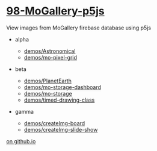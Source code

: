 # [98-MoGallery-p5js](https://github.com/molab-itp/98-MoGallery-p5js)

View images from MoGallery firebase database using p5js

- alpha

  - [demos/Astronomical](demos/Astronomical?v=039)
  - [demos/mo-pixel-grid](demos/mo-pixel-grid?v=039)

- beta

  - [demos/PlanetEarth](demos/PlanetEarth?v=039)
  - [demos/mo-storage-dashboard](demos/mo-storage-dashboard?v=039)
  - [demos/mo-storage](demos/mo-storage)
  - [demos/timed-drawing-class](demos/timed-drawing-class)

- gamma

  - [demos/createImg-board](demos/createImg-board/)
  - [demos/createImg-slide-show](demos/createImg-slide-show)

[on github.io](https://molab-itp.github.io/98-MoGallery-p5js/?v=039)

<!--
- hold
- [demos/draw-share](demos/draw-share)
- [demos/draw-video](demos/draw-video)
-
-->

<!--
Using github pages to view this repo

- [github.io/98-MoGallery-p5js](https://molab-itp.github.io/98-MoGallery-p5js/)

## Issues

- [] demos/createImg-board does to read store on first launch, sometimes

<!--
v21 -- updated mo-pixel-grid/dbStoreRootPath
-->
